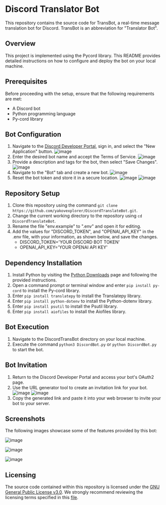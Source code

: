 # Discord Translator Bot

This repository contains the source code for TransBot, a real-time message translation bot for Discord. TransBot is an abbreviation for "Translator Bot".

## Overview

This project is implemented using the Pycord library. This README provides detailed instructions on how to configure and deploy the bot on your local machine.

## Prerequisites

Before proceeding with the setup, ensure that the following requirements are met:

- A Discord bot
- Python programming language
- Py-cord library

## Bot Configuration

1. Navigate to the [Discord Developer Portal](https://discord.com/developers/applications), sign in, and select the "New Application" button.
![image](https://github.com/yakovexplorer/DiscordTransBot/assets/130591120/6efc3a3a-6610-40e4-a309-9b63cbdfb9f2)
2. Enter the desired bot name and accept the Terms of Service.
![image](https://github.com/yakovexplorer/DiscordTransBot/assets/130591120/0c739128-a584-410c-9f27-a16008d7a156)
3. Provide a description and tags for the bot, then select "Save Changes".
![image](https://github.com/yakovexplorer/DiscordTransBot/assets/130591120/b5687685-9fa9-456d-9561-204c0a8bfd9d)
4. Navigate to the "Bot" tab and create a new bot.
![image](https://github.com/yakovexplorer/DiscordTransBot/assets/130591120/e3ae443f-c6e0-48b9-9686-330cad0dd078)
5. Reset the bot token and store it in a secure location.
![image](https://github.com/yakovexplorer/DiscordTransBot/assets/130591120/5c2425e9-61e8-48c7-9abb-616f098d5f7a)
![image](https://github.com/yakovexplorer/DiscordTransBot/assets/130591120/f2ac7128-7c4e-478f-9edb-eb50c90aed0a)

## Repository Setup

1. Clone this repository using the command `git clone https://github.com/yakovexplorer/DiscordTranslateBot.git`.
2. Change the current working directory to the repository using `cd DiscordTranslateBot`.
3. Rename the file "env.example" to ".env" and open it for editing.
4. Add the values for "DISCORD_TOKEN", and "OPENAI_API_KEY" in the .env file, with your information, as shown below, and save the changes.
   - DISCORD_TOKEN='YOUR DISCORD BOT TOKEN'
   - OPENAI_API_KEY='YOUR OPENAI API KEY'

## Dependency Installation

1. Install Python by visiting the [Python Downloads](https://www.python.org/downloads/) page and following the provided instructions.
2. Open a command prompt or terminal window and enter `pip install py-cord` to install the Py-cord library.
3. Enter `pip install translatepy` to install the Translatepy library.
4. Enter `pip install python-dotenv` to install the Python-dotenv library.
5. Enter `pip install psutil` to install the Psutil library.
6. Enter `pip install aiofiles` to install the Aiofiles library.

## Bot Execution

1. Navigate to the DiscordTransBot directory on your local machine.
2. Execute the command `python3 DiscordBot.py` or `python DiscordBot.py` to start the bot.

## Bot Invitation

1. Return to the Discord Developer Portal and access your bot's OAuth2 page.
2. Use the URL generator tool to create an invitation link for your bot.
![image](https://github.com/yakovexplorer/DiscordTransBot/assets/130591120/97098c81-f07a-4b16-adae-b3e19b156ed9)
![image](https://github.com/yakovexplorer/DiscordTransBot/assets/130591120/b38b9fa5-35c6-459f-b1b6-5ad2c303cb93)
3. Copy the generated link and paste it into your web browser to invite your bot to your server.

## Screenshots

The following images showcase some of the features provided by this bot:

![image](https://github.com/yakovexplorer/DiscordTransBot/assets/130591120/654f4ea9-62ac-4f08-bb39-d3a56bb18caa)

![image](https://github.com/yakovexplorer/DiscordTransBot/assets/130591120/1a1b3423-5dda-4dd1-9f3d-188033365043)

![image](https://github.com/yakovexplorer/DiscordTransBot/assets/130591120/9a4b2a2f-2afa-49cc-9df6-a2c330e758cc)

## Licensing

The source code contained within this repository is licensed under the [GNU General Public License v3.0](https://www.gnu.org/licenses/gpl-3.0.html). We strongly recommend reviewing the licensing terms specified in this [file](https://github.com/yakovexplorer/DiscordTranslateBot/blob/main/LICENSE).
